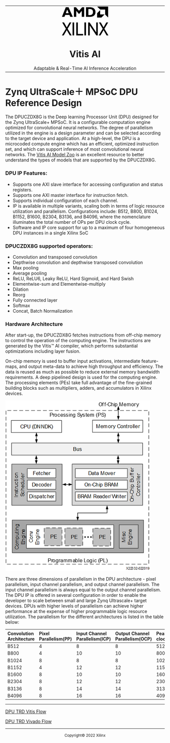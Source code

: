 ﻿<table class="sphinxhide">
 <tr>
   <td align="center"><img src="https://raw.githubusercontent.com/Xilinx/Image-Collateral/main/xilinx-logo.png" width="30%"/><h1>Vitis AI</h1><h0>Adaptable & Real-Time AI Inference Acceleration</h0>
   </td>
 </tr>
</table>


# Zynq UltraScale＋ MPSoC DPU Reference Design

The DPUCZDX8G is the Deep learning Processor Unit (DPU) designed for the Zynq UltraScale+ MPSoC. It is a configurable computation engine optimized for convolutional neural networks. The degree of parallelism utilized in the engine is a design parameter and can be selected according to the target device and application. At a high-level, the DPU is a microcoded compute engine which has an efficient, optimized instruction set, and which can support inference of most convolutional neural networks.  The [Vitis AI Model Zoo](../../model_zoo) is an excellent resource to better understand the types of models that are supported by the DPUCZDX8G.

### DPU IP Features:

- Supports one AXI slave interface for accessing configuration and status registers.
- Supports one AXI master interface for instruction fetch.
- Supports individual configuration of each channel.
- IP is available in multiple variants, scaling both in terms of logic resource utilization and parallelism.  Configurations include: B512, B800, B1024, B1152, B1600, B2304, B3136, and B4096, where the nomenclature illuminates the total number of OPs per DPU clock cycle.
- Software and IP core support for up to a maximum of four homogeneous DPU instances in a single Xilinx SoC

### DPUCZDX8G supported operators:

- Convolution and transposed convolution
- Depthwise convolution and depthwise transposed convolution
- Max pooling
- Average pooling
- ReLU, ReLU6, Leaky ReLU, Hard Sigmoid, and Hard Swish
- Elementwise-sum and Elementwise-multiply
- Dilation
- Reorg
- Fully connected layer
- Softmax
- Concat, Batch Normalization


### Hardware Architecture

After start-up, the DPUCZDX8G fetches instructions from off-chip memory to control the operation of the computing engine. The instructions are generated by the Vitis™ AI compiler, which performs substantial optimizations including layer fusion.

On-chip memory is used to buffer input activations, intermediate feature-maps, and output meta-data to achieve high throughput and efficiency. The data is reused as much as possible to reduce external memory bandwidth requirements. A deep pipelined design is used for the computing engine. The processing elements (PEs) take full advantage of the fine-grained building blocks such as multipliers, adders, and accumulators in Xilinx devices.

![DPU Hardware Architecture](doc/dpu_hardware_arch.png)

There are three dimensions of parallelism in the DPU architecture - pixel parallelism, input channel parallelism, and output channel parallelism. The input channel parallelism is always equal to the output channel parallelism. The DPU IP is offered in several configuration in order to enable the developer to scale between small and large Zynq Ultrascale+ target devices. DPUs with higher levels of parallelism can achieve higher performance at the expense of higher programmable logic resource utilization. The parallelism for the different architectures is listed in the table below:

|Convolution Architecture|Pixel Parallelism(PP)|Input Channel Parallelism(ICP)|Output Channel Parallelism(OCP)|Peak(operations/per clock)|
|:---|:---|:---|:---|:---|
|B512|4|8|8|512|
|B800|4|10|10|800|
|B1024|8|8|8|1024|
|B1152|4|12|12|1152|
|B1600|8|10|10|1600|
|B2304|8|12|12|2304|
|B3136|8|14|14|3136|
|B4096|8|16|16|4096|


****

[DPU TRD Vitis Flow ](README_DPUCZ_Vitis.md)

[DPU TRD Vivado Flow](README_DPUCZ_Vivado.md)

****


<p align="center"><sup>Copyright&copy; 2022 Xilinx</sup></p>
